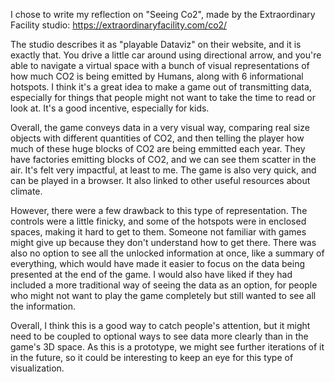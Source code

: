 I chose to write my reflection on "Seeing Co2", made by the Extraordinary Facility studio: https://extraordinaryfacility.com/co2/

The studio describes it as "playable Dataviz" on their website, and it is exactly that. You drive a little car around using directional arrow, and you're able to 
navigate a virtual space with a bunch of visual representations of how much CO2 is being emitted by Humans, along with 6 informational hotspots. I think it's a great idea to 
make a game out of transmitting data, especially for things that people might not want to take the time to read or look at. It's a good incentive, especially for kids. 

Overall, the game conveys data in a very visual way, comparing real size objects with different quantities of CO2, and then telling the player how much of these huge blocks
of CO2 are being emmitted each year. They have factories emitting blocks of CO2, and we can see them scatter in the air. It's felt very impactful, at least to me. The game is 
also very quick, and can be played in a browser. It also linked to other useful resources about climate.

However, there were a few drawback to this type of representation. The controls were a little finicky, and some of the hotspots were in enclosed spaces, making it hard to get
to them. Someone not familiar with games might give up because they don't understand how to get there. There was also no option to see all the unlocked information at once, 
like a summary of everything, which would have made it easier to focus on the data being presented at the end of the game. I would also have liked if they had included a 
more traditional way of seeing the data as an option, for people who might not want to play the game completely but still wanted to see all the information. 

Overall, I think this is a good way to catch people's attention, but it might need to be coupled to optional ways to see data more clearly than in the game's 3D space. As this is
a prototype, we might see further iterations of it in the future, so it could be interesting to keep an eye for this type of visualization.
